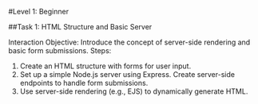 #Level 1: Beginner

##Task 1: HTML Structure and Basic Server

Interaction
Objective: Introduce the concept of server-side rendering and basic form submissions.
Steps:
1. Create an HTML structure with forms for user input.
2. Set up a simple Node.js server using Express. Create server-side endpoints to handle form submissions.
3. Use server-side rendering (e.g., EJS) to dynamically generate HTML.
